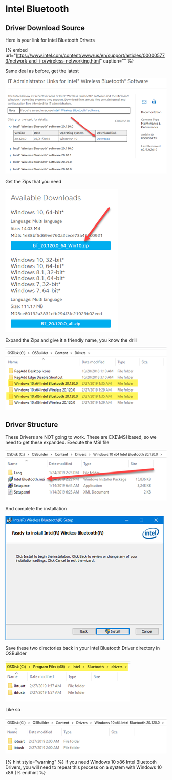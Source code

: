 # Intel Bluetooth

## Driver Download Source

Here is your link for Intel Bluetooth Drivers

{% embed url="https://www.intel.com/content/www/us/en/support/articles/000005773/network-and-i-o/wireless-networking.html" caption="" %}

Same deal as before, get the latest

![](../../../.gitbook/assets/image%20%2849%29.png)

Get the Zips that you need

![](../../../.gitbook/assets/image%20%28190%29.png)

Expand the Zips and give it a friendly name, you know the drill

![](../../../.gitbook/assets/image%20%28196%29.png)

## Driver Structure

These Drivers are NOT going to work. These are EXE\MSI based, so we need to get these expanded. Execute the MSI file

![](../../../.gitbook/assets/image%20%2896%29.png)

And complete the installation

![](../../../.gitbook/assets/image%20%2868%29.png)

Save these two directories back in your Intel Bluetooth Driver directory in OSBuilder

![](../../../.gitbook/assets/image%20%28130%29.png)

Like so

![](../../../.gitbook/assets/image%20%28206%29.png)

{% hint style="warning" %}
If you need Windows 10 x86 Intel Bluetooth Drivers, you will need to repeat this process on a system with Windows 10 x86
{% endhint %}

